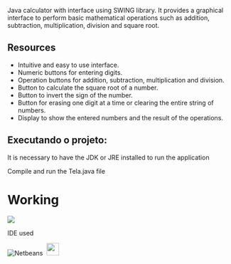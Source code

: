 Java calculator with interface using SWING library.
It provides a graphical interface to perform basic mathematical operations such as addition, subtraction, multiplication, division and square root.

<div>
 <h2>Resources</h2> 
 <ul>
   <li>Intuitive and easy to use interface.</li>
   <li>Numeric buttons for entering digits.</li>
   <li>Operation buttons for addition, subtraction, multiplication and division.</li>
   <li>Button to calculate the square root of a number.</li>
   <li>Button to invert the sign of the number.</li>
   <li>Button for erasing one digit at a time or clearing the entire string of numbers.</li>
   <li>Display to show the entered numbers and the result of the operations.</li>
 </ul>

 <h2>Executando o projeto: </h2>
<p> It is necessary to have the JDK or JRE installed to run the application</p>
<p>Compile and run the Tela.java file</p>
 
</div>

<p align="center">
<h1>Working</h1>
<img src="https://media.giphy.com/media/v1.Y2lkPTc5MGI3NjExZDk3OGQyZDczNTVlY2Q0ZmZmM2Q3NmM1NTdhYTFjNTkyNTAyOWZkNyZlcD12MV9pbnRlcm5hbF9naWZzX2dpZklkJmN0PWc/STHXJhGrDtbL4GrJFn/giphy.gif?raw=true&s=90 "calculatorsimulation")
</p>

<p>IDE used
<br>

  ![Netbeans](https://img.shields.io/badge/-netbeans-0D1117?style=for-the-badge&logo=netbeans&logoColor=007ACC&labelColor=0D1117)&nbsp;
  <img src="https://th.bing.com/th/id/R.f348d40c8d60d9dd1c8ef9c654b02705?rik=vWlWz0rp8H2Meg&pid=ImgRaw&r=0g" width="28"/>
</p>

